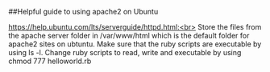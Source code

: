 ##Helpful guide to using apache2 on Ubuntu

https://help.ubuntu.com/lts/serverguide/httpd.html:<br>
Store the files from the apache server folder in /var/www/html which is the default folder for apache2 sites on ubtuntu. Make sure that the ruby scripts are executable by using ls -l. Change ruby scripts to read, write and executable by using chmod 777 helloworld.rb
